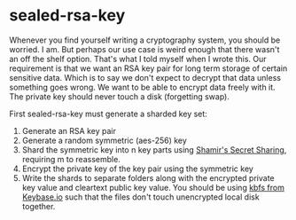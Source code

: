 sealed-rsa-key
==============

Whenever you find yourself writing a cryptography system, you should be worried. I am. But perhaps our use case is weird enough that
there wasn't an off the shelf option. That's what I told myself when I wrote this. Our requirement is that we want an RSA key pair
for long term storage of certain sensitive data. Which is to say we don't expect to decrypt that data unless something goes wrong.
We want to be able to encrypt data freely with it. The private key should never touch a disk (forgetting swap).

First sealed-rsa-key must generate a sharded key set:

1) Generate an RSA key pair
2) Generate a random symmetric (aes-256) key
3) Shard the symmetric key into n key parts using [Shamir's Secret Sharing](https://en.wikipedia.org/wiki/Shamir's_Secret_Sharing), requiring m to reassemble.
4) Encrypt the private key of the key pair using the symmetric key
5) Write the shards to separate folders along with the encrypted private key value and cleartext public key value. You should be using [kbfs from Keybase.io](https://keybase.io) such that the files don't touch unencrypted local disk together.
